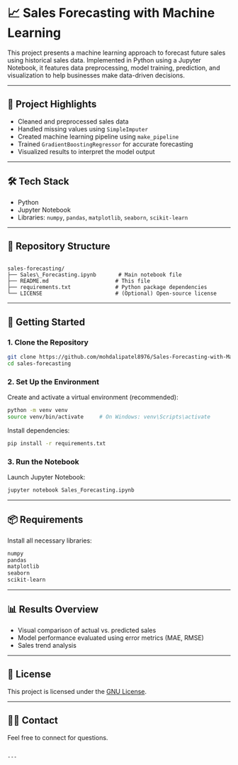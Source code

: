 # 📈 Sales Forecasting with Machine Learning

This project presents a machine learning approach to forecast future sales using historical sales data. Implemented in Python using a Jupyter Notebook, it features data preprocessing, model training, prediction, and visualization to help businesses make data-driven decisions.

---

## 📌 Project Highlights

- Cleaned and preprocessed sales data
- Handled missing values using `SimpleImputer`
- Created machine learning pipeline using `make_pipeline`
- Trained `GradientBoostingRegressor` for accurate forecasting
- Visualized results to interpret the model output

---

## 🛠 Tech Stack

- Python
- Jupyter Notebook
- Libraries: `numpy`, `pandas`, `matplotlib`, `seaborn`, `scikit-learn`

---

## 📁 Repository Structure

```

sales-forecasting/
├── Sales\_Forecasting.ipynb       # Main notebook file
├── README.md                     # This file
├── requirements.txt              # Python package dependencies
└── LICENSE                       # (Optional) Open-source license

````

---

## 🚀 Getting Started

### 1. Clone the Repository

```bash
git clone https://github.com/mohdalipatel8976/Sales-Forecasting-with-Machine-learning.git
cd sales-forecasting
````

### 2. Set Up the Environment

Create and activate a virtual environment (recommended):

```bash
python -m venv venv
source venv/bin/activate     # On Windows: venv\Scripts\activate
```

Install dependencies:

```bash
pip install -r requirements.txt
```

### 3. Run the Notebook

Launch Jupyter Notebook:

```bash
jupyter notebook Sales_Forecasting.ipynb
```

---

## 📦 Requirements

Install all necessary libraries:

```txt
numpy
pandas
matplotlib
seaborn
scikit-learn
```

---

## 📊 Results Overview

* Visual comparison of actual vs. predicted sales
* Model performance evaluated using error metrics (MAE, RMSE)
* Sales trend analysis

---

## 📜 License

This project is licensed under the [GNU License](LICENSE).

---

## 🙋‍♂️ Contact

Feel free to connect for questions.

```

---

